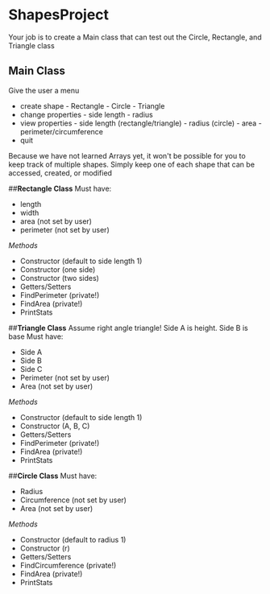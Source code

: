 # ShapesProject
 
Your job is to create a Main class that can test out the Circle, Rectangle, and Triangle class

## **Main Class**
Give the user a menu
- create shape
		- Rectangle
		- Circle
		- Triangle
- change properties
		- side length
		- radius
- view properties
		- side length (rectangle/triangle)
		- radius (circle)
		- area
		- perimeter/circumference
- quit

Because we have not learned Arrays yet, it won't be possible for you to keep track of multiple shapes.
Simply keep one of each shape that can be accessed, created, or modified

##**Rectangle Class**
Must have:
- length
- width
- area (not set by user)
- perimeter (not set by user)

*Methods*
- Constructor (default to side length 1)
- Constructor (one side)
- Constructor (two sides)
- Getters/Setters
- FindPerimeter (private!)
- FindArea (private!)
- PrintStats

##**Triangle Class**
Assume right angle triangle! Side A is height. Side B is base
Must have: 
- Side A
- Side B
- Side C
- Perimeter (not set by user)
- Area (not set by user)

*Methods*
- Constructor (default to side length 1)
- Constructor (A, B, C)
- Getters/Setters
- FindPerimeter (private!)
- FindArea (private!)
- PrintStats

##**Circle Class**
Must have:
- Radius
- Circumference (not set by user)
- Area (not set by user)

*Methods*
- Constructor (default to radius 1)
- Constructor (r)
- Getters/Setters
- FindCircumference (private!)
- FindArea (private!)
- PrintStats

